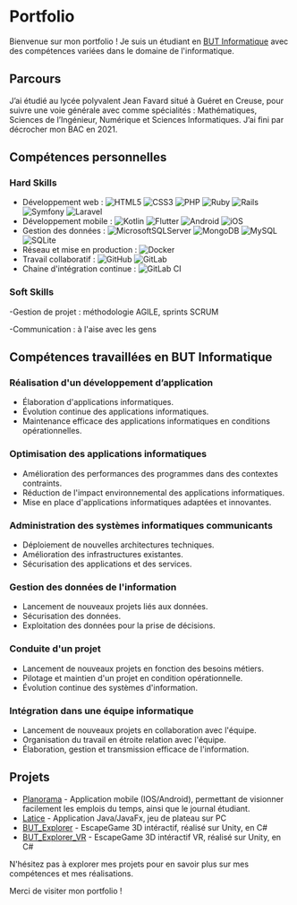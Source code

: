 # Portfolio

Bienvenue sur mon portfolio ! Je suis un étudiant en [BUT Informatique](https://www.iut.unilim.fr/les-formations/but/informatique/) avec des compétences variées dans le domaine de l'informatique.

## Parcours

J’ai étudié au lycée polyvalent Jean Favard situé à Guéret en Creuse, pour suivre une voie générale avec comme spécialités : Mathématiques, Sciences de l’Ingénieur, Numérique et Sciences Informatiques. J’ai fini par décrocher mon BAC en 2021.

## Compétences personnelles

### Hard Skills

- Développement web : ![HTML5](https://img.shields.io/badge/html5-%23E34F26.svg?style=for-the-badge&logo=html5&logoColor=white) ![CSS3](https://img.shields.io/badge/css3-%231572B6.svg?style=for-the-badge&logo=css3&logoColor=white) ![PHP](https://img.shields.io/badge/php-%23777BB4.svg?style=for-the-badge&logo=php&logoColor=white) ![Ruby](https://img.shields.io/badge/ruby-%23CC342D.svg?style=for-the-badge&logo=ruby&logoColor=white) ![Rails](https://img.shields.io/badge/rails-%23CC0000.svg?style=for-the-badge&logo=ruby-on-rails&logoColor=white) ![Symfony](https://img.shields.io/badge/symfony-%23000000.svg?style=for-the-badge&logo=symfony&logoColor=white) ![Laravel](https://img.shields.io/badge/laravel-%23FF2D20.svg?style=for-the-badge&logo=laravel&logoColor=white)
- Développement mobile : ![Kotlin](https://img.shields.io/badge/kotlin-%237F52FF.svg?style=for-the-badge&logo=kotlin&logoColor=white) ![Flutter](https://img.shields.io/badge/Flutter-%2302569B.svg?style=for-the-badge&logo=Flutter&logoColor=white) ![Android](https://img.shields.io/badge/Android-3DDC84?style=for-the-badge&logo=android&logoColor=white) ![iOS](https://img.shields.io/badge/iOS-000000?style=for-the-badge&logo=ios&logoColor=white)
- Gestion des données : ![MicrosoftSQLServer](https://img.shields.io/badge/Microsoft%20SQL%20Server-CC2927?style=for-the-badge&logo=microsoft%20sql%20server&logoColor=white) ![MongoDB](https://img.shields.io/badge/MongoDB-%234ea94b.svg?style=for-the-badge&logo=mongodb&logoColor=white) ![MySQL](https://img.shields.io/badge/mysql-%2300f.svg?style=for-the-badge&logo=mysql&logoColor=white) ![SQLite](https://img.shields.io/badge/sqlite-%2307405e.svg?style=for-the-badge&logo=sqlite&logoColor=white) 
- Réseau et mise en production : ![Docker](https://img.shields.io/badge/docker-%230db7ed.svg?style=for-the-badge&logo=docker&logoColor=white)
- Travail collaboratif : ![GitHub](https://img.shields.io/badge/github-%23121011.svg?style=for-the-badge&logo=github&logoColor=white) ![GitLab](https://img.shields.io/badge/gitlab-%23181717.svg?style=for-the-badge&logo=gitlab&logoColor=white)
- Chaine d'intégration continue : ![GitLab CI](https://img.shields.io/badge/gitlab%20ci-%23181717.svg?style=for-the-badge&logo=gitlab&logoColor=white)

### Soft Skills

-Gestion de projet : méthodologie AGILE, sprints SCRUM

-Communication : à l'aise avec les gens

## Compétences travaillées en BUT Informatique

### Réalisation d'un développement d’application

- Élaboration d'applications informatiques.
- Évolution continue des applications informatiques.
- Maintenance efficace des applications informatiques en conditions opérationnelles.

### Optimisation des applications informatiques

- Amélioration des performances des programmes dans des contextes contraints.
- Réduction de l'impact environnemental des applications informatiques.
- Mise en place d'applications informatiques adaptées et innovantes.

### Administration des systèmes informatiques communicants

- Déploiement de nouvelles architectures techniques.
- Amélioration des infrastructures existantes.
- Sécurisation des applications et des services.

### Gestion des données de l'information

- Lancement de nouveaux projets liés aux données.
- Sécurisation des données.
- Exploitation des données pour la prise de décisions.

### Conduite d'un projet

- Lancement de nouveaux projets en fonction des besoins métiers.
- Pilotage et maintien d'un projet en condition opérationnelle.
- Évolution continue des systèmes d'information.

### Intégration dans une équipe informatique

- Lancement de nouveaux projets en collaboration avec l'équipe.
- Organisation du travail en étroite relation avec l'équipe.
- Élaboration, gestion et transmission efficace de l'information.

## Projets

- [Planorama](https://github.com/cOpeRency/edt_unilim) - Application mobile (IOS/Android), permettant de visionner facilement les emplois du temps, ainsi que le journal étudiant.
- [Latice]([lien_vers_le_latice](https://github.com/cOpeRency/portfolio)) - Application Java/JavaFx, jeu de plateau sur PC
- [BUT_Explorer]([lien_vers_BUT_Explorer](https://github.com/cOpeRency/portfolio)) - EscapeGame 3D intéractif, réalisé sur Unity, en C#
- [BUT_Explorer_VR]([lien_vers_BUT_Explorer_VR](https://github.com/cOpeRency/portfolio)) - EscapeGame 3D intéractif VR, réalisé sur Unity, en C#

N'hésitez pas à explorer mes projets pour en savoir plus sur mes compétences et mes réalisations.

Merci de visiter mon portfolio !
